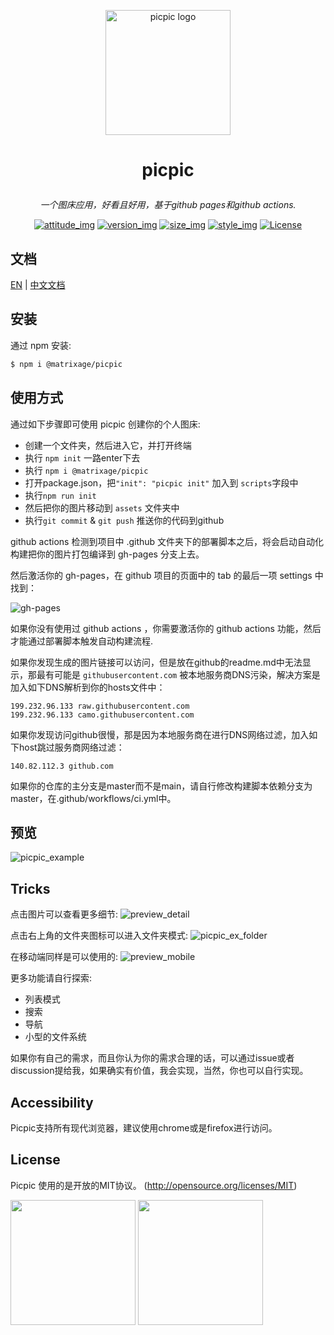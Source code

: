 <p align="center"><a href="#" target="_blank" rel="noopener noreferrer"><img width="200" src="https://matrixage.github.io/img/projects/picpic/logo_picpic_black.png" alt="picpic logo"></a></p>

# <p align="center"> picpic </p>

_<p align="center">一个图床应用，好看且好用，基于github pages和github actions.</p>_

<p align="center">
  <a href="#"><img src="https://img.shields.io/badge/join-welcome-brightgreen.svg" alt="attitude_img"></a>
  <a href="#"><img src="https://img.shields.io/badge/version-1.0-orange.svg" alt="version_img"></a>
  <a href="#"><img src="https://img.shields.io/badge/compres%20size-7k-red.svg" alt="size_img"></a>
  <a href="#"><img src="https://img.shields.io/badge/style-light%20design-yellow.svg" alt="style_img"></a>
  <a href="#"><img src="https://img.shields.io/badge/license-MIT-blue.svg" alt="License"></a>
</p>

## 文档

[EN](https://github.com/MatrixAges/picpic) | [中文文档](https://github.com/MatrixAges/picpic/blob/master/readme_cn.md)

## 安装

通过 npm 安装:

```bash
$ npm i @matrixage/picpic
```

## 使用方式

通过如下步骤即可使用 picpic 创建你的个人图床:

- 创建一个文件夹，然后进入它，并打开终端
- 执行 `npm init` 一路enter下去
- 执行 `npm i @matrixage/picpic`
- 打开package.json，把`"init": "picpic init"` 加入到  `scripts`字段中
- 执行`npm run init`
- 然后把你的图片移动到 `assets` 文件夹中
- 执行`git commit` & `git push` 推送你的代码到github

github actions 检测到项目中 .github 文件夹下的部署脚本之后，将会启动自动化构建把你的图片打包编译到 gh-pages 分支上去。

然后激活你的 gh-pages，在 github 项目的页面中的 tab 的最后一项 settings 中找到：

![gh-pages](https://matrixage.github.io/img/projects/picpic/choose_gh_pages.jpg)

如果你没有使用过 github actions ，你需要激活你的 github actions 功能，然后才能通过部署脚本触发自动构建流程.

如果你发现生成的图片链接可以访问，但是放在github的readme.md中无法显示，那最有可能是 `githubusercontent.com` 被本地服务商DNS污染，解决方案是加入如下DNS解析到你的hosts文件中：

```
199.232.96.133 raw.githubusercontent.com
199.232.96.133 camo.githubusercontent.com
```

如果你发现访问github很慢，那是因为本地服务商在进行DNS网络过滤，加入如下host跳过服务商网络过滤：

```
140.82.112.3 github.com
```

如果你的仓库的主分支是master而不是main，请自行修改构建脚本依赖分支为master，在.github/workflows/ci.yml中。

## 预览

![picpic_example](https://matrixage.github.io/img/projects/picpic/picpic_example.jpg)

## Tricks

点击图片可以查看更多细节:
![preview_detail](https://matrixage.github.io/img/projects/picpic/preview_detail.jpg)

点击右上角的文件夹图标可以进入文件夹模式:
![picpic_ex_folder](https://matrixage.github.io/img/projects/picpic/picpic_ex_folder.jpg)

在移动端同样是可以使用的:
![preview_mobile](https://matrixage.github.io/img/projects/picpic/preview_mobile.jpg)

更多功能请自行探索:

- 列表模式
- 搜索
- 导航
- 小型的文件系统

如果你有自己的需求，而且你认为你的需求合理的话，可以通过issue或者discussion提给我，如果确实有价值，我会实现，当然，你也可以自行实现。

## Accessibility

Picpic支持所有现代浏览器，建议使用chrome或是firefox进行访问。

## License

Picpic 使用的是开放的MIT协议。 (http://opensource.org/licenses/MIT)

<img src="https://matrixage.github.io/img/projects/picpic/preview_mobile.jpg" width="200px" />    <img src="https://matrixage.github.io/img/projects/picpic/preview_mobile.jpg" style="width:200px" />

